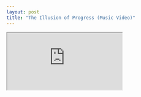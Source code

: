 ```yaml
---
layout: post
title: "The Illusion of Progress (Music Video)"
---
```


<iframe src="https://youtu.be/3Mm-htQBVhU"></iframe>